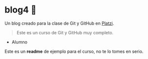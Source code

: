 # blog4 💚
Un blog creado para la clase de  Git y GitHub en [Platzi](https://platzi.com/ "Platzi").

> Este es un curso de Git y GitHub muy completo.
- Alumno

Este es un **readme** de ejemplo para el curso, no te lo tomes en serio.
